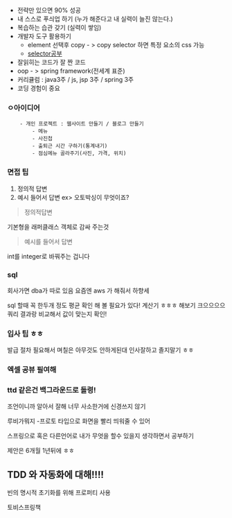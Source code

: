 - 전략만 있으면 90% 성공 
- 내 스스로 푸싀업 하기 (누가 해준다고 내 실력이 늘진 않는다.)
- 복습하는 습관 갖기 (실력이 쌓임)
- 개발자 도구 활용하기
	- element 선택후 copy - > copy selector 하면 특정 요소의 css 가능
	- [selector공부](https://www.w3schools.com/cssref/trysel.asp)
- 잘읽히는 코드가 잘 짠 코드
- oop - > spring framework(전세계 표준)
- 커리큘럼 : java3주 / js, jsp 3주 / spring  3주
- 코딩 경험이 중요



### ㅇ아이디어
```
	- 개인 프로젝트 : 웹사이트 만들기 / 블로그 만들기
		- 메뉴
		- 사진첩
		- 출퇴근 시간 구하기(통계내기)
		- 점심메뉴 골라주기(사진, 가격, 위치)
```
### 면접 팁
1. 정의적 답변
2. 예시 들어서 답변
ex> 오토박싱이 무엇이죠?

> 정의적답변

기본형을 래퍼클래스 객체로 감싸 주는것

> 예시를 들어서 답변

int를 integer로 바꿔주는 겁니다	

### sql

회사가면 dba가 따로 있음 요즘엔 aws 가 해줘서 하향세

sql 할때 꼭 한두개 정도 평균  확인 해 볼 필요가 있다!
계산기 ㅎㅎㅎ 해보기 크으으으으
쿼리 결과랑 비교해서 값이 맞는지 확인!


### 입사 팁 ㅎㅎ

발급 절차 필요해서 며칠은 아무것도 안하게된대
인사잘하고 졸지말기 ㅎㅎ

### 엑셀 공뷰 필여해

### ttd 같은건 백그라운드로 돌령!
조언이니까 알아서 잘해
너무 사소한거에 신경쓰지 않기

루비가뭐지
-프로토 타입으로 화면을 빨리 띄워줄 수 있어


스프링으로 혹은 다른언어로 내가 무엇을 할수 있을지 생각하면서 공부하기

제안은 6개월 1년뒤에 ㅎㅎ

##  TDD 와 자동화에 대해!!!!

빈의 명시적 초기화를 위해 프로퍼티 사용

토비스프링책

<!--stackedit_data:
eyJoaXN0b3J5IjpbLTEwODEwODEwNjEsNjg0MjY1MjQyLC01Nz
Q1MzAwNTIsLTE0ODU4MzExMzUsMTY0NTMzNjIwNiw3Mzk3NDMw
NzYsLTE1MzgwMTQ4MTVdfQ==
-->
